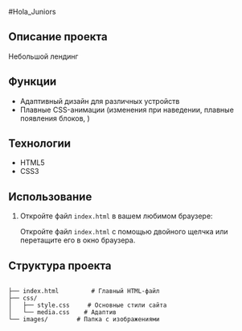 #Hola_Juniors

## Описание проекта
Небольшой лендинг

## Функции

- Адаптивный дизайн для различных устройств
- Плавные CSS-анимации (изменения при наведении, плавные появления блоков, )


## Технологии

- HTML5
- CSS3

## Использование

1. Откройте файл `index.html` в вашем любимом браузере:
  
    Откройте файл `index.html` с помощью двойного щелчка или перетащите его в окно браузера.

## Структура проекта

```Hola_Juniors

├── index.html         # Главный HTML-файл
├── css/
│   ├── style.css     # Основные стили сайта
│   └── media.css    # Адаптив
└── images/        # Папка с изображениями
